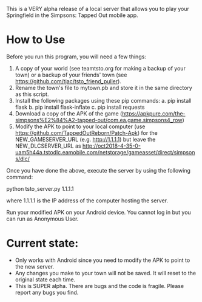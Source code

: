 This is a VERY alpha release of a local server that allows you to play your Springfield in the Simpsons: Tapped Out mobile app. 

# How to Use
Before you run this program, you will need a few things:

1) A copy of your world (see teamtsto.org for making a backup of your town) or a backup of your friends' town (see https://github.com/tjac/tsto_friend_puller).
2) Rename the town's file to mytown.pb and store it in the same directory as this script.
3) Install the following packages using these pip commands:
   a. pip install flask
   b. pip install flask-inflate
   c. pip install requests
4) Download a copy of the APK of the game (https://apkpure.com/the-simpsons%E2%84%A2-tapped-out/com.ea.game.simpsons4_row)
5) Modify the APK to point to your local computer (use https://github.com/TappedOutReborn/Patch-Apk) for the NEW_GAMESERVER_URL (e.g. http://1.1.1.1) but leave the NEW_DLCSERVER_URL as http://oct2018-4-35-0-uam5h44a.tstodlc.eamobile.com/netstorage/gameasset/direct/simpsons/dlc/

Once you have done the above, execute the server by using the following command:

python tsto_server.py 1.1.1.1 

where 1.1.1.1 is the IP address of the computer hosting the server.

Run your modified APK on your Android device. You cannot log in but you can run as Anonymous User.

# Current state:
* Only works with Android since you need to modify the APK to point to the new server.
* Any changes you make to your town will not be saved. It will reset to the original state each time.
* This is SUPER alpha. There are bugs and the code is fragile. Please report any bugs you find.
  
